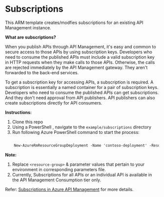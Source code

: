 # Subscriptions

This ARM template creates/modfies subscriptions for an existing API Management instance.

**What are subscriptions?**

When you publish APIs through API Management, it's easy and common to secure access to those APIs by using subscription keys. Developers who need to consume the published APIs must include a valid subscription key in HTTP requests when they make calls to those APIs. Otherwise, the calls are rejected immediately by the API Management gateway. They aren't forwarded to the back-end services.

To get a subscription key for accessing APIs, a subscription is required. A subscription is essentially a named container for a pair of subscription keys. Developers who need to consume the published APIs can get subscriptions. And they don't need approval from API publishers. API publishers can also create subscriptions directly for API consumers.

**Instructions:**

1. Clone this repo
2. Using a PowerShell , navigate to the `example/subscriptions` directory
3. Run following Azure PowerShell command to start the process:

```ps

	New-AzureRmResourceGroupDeployment -Name 'contoso-deployment' -ResourceGroupName <resource-group> -TemplateFile "subscriptions.*.template.json" -TemplateParameterFile "subscriptions.*.parameters.json"
```

**Note:**
1. Replace `<resource-group>` & parameter values that pertain to your environment in corresponding parameters file.
2. Currently, Subscriptions for all APIs or an individual API is available in the API Management Consumption tier only.

Refer: [Subscriptions in Azure API Management](https://docs.microsoft.com/en-us/azure/api-management/api-management-subscriptions) for more details.
